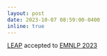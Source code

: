 ```yaml
---
layout: post
date: 2023-10-07 08:59:00-0400
inline: true
---
```


[LEAP](https://arxiv.org/abs/2303.15714) accepted to [EMNLP 2023](https://2023.emnlp.org/)